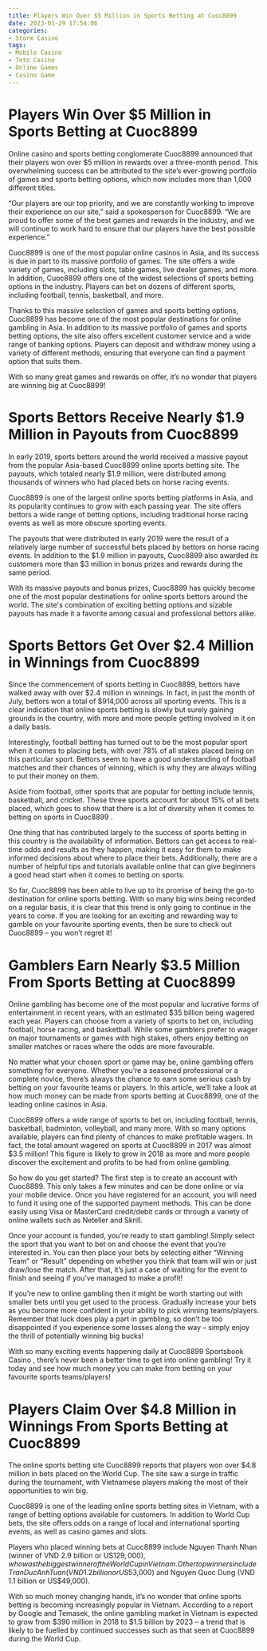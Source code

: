```yaml
---
title: Players Win Over $5 Million in Sports Betting at Cuoc8899
date: 2023-01-29 17:54:06
categories:
- Storm Casino
tags:
- Mobile Casino
- Toto Casino
- Online Games
- Casino Game
---
```



#  Players Win Over $5 Million in Sports Betting at Cuoc8899

Online casino and sports betting conglomerate Cuoc8899 announced that their players won over $5 million in rewards over a three-month period. This overwhelming success can be attributed to the site’s ever-growing portfolio of games and sports betting options, which now includes more than 1,000 different titles.

“Our players are our top priority, and we are constantly working to improve their experience on our site,” said a spokesperson for Cuoc8899. “We are proud to offer some of the best games and rewards in the industry, and we will continue to work hard to ensure that our players have the best possible experience.”

Cuoc8899 is one of the most popular online casinos in Asia, and its success is due in part to its massive portfolio of games. The site offers a wide variety of games, including slots, table games, live dealer games, and more. In addition, Cuoc8899 offers one of the widest selections of sports betting options in the industry. Players can bet on dozens of different sports, including football, tennis, basketball, and more.

Thanks to this massive selection of games and sports betting options, Cuoc8899 has become one of the most popular destinations for online gambling in Asia. In addition to its massive portfolio of games and sports betting options, the site also offers excellent customer service and a wide range of banking options. Players can deposit and withdraw money using a variety of different methods, ensuring that everyone can find a payment option that suits them.

With so many great games and rewards on offer, it’s no wonder that players are winning big at Cuoc8899!

#  Sports Bettors Receive Nearly $1.9 Million in Payouts from Cuoc8899

In early 2019, sports bettors around the world received a massive payout from the popular Asia-based Cuoc8899 online sports betting site. The payouts, which totaled nearly $1.9 million, were distributed among thousands of winners who had placed bets on horse racing events.

Cuoc8899 is one of the largest online sports betting platforms in Asia, and its popularity continues to grow with each passing year. The site offers bettors a wide range of betting options, including traditional horse racing events as well as more obscure sporting events.

The payouts that were distributed in early 2019 were the result of a relatively large number of successful bets placed by bettors on horse racing events. In addition to the $1.9 million in payouts, Cuoc8899 also awarded its customers more than $3 million in bonus prizes and rewards during the same period.

With its massive payouts and bonus prizes, Cuoc8899 has quickly become one of the most popular destinations for online sports bettors around the world. The site's combination of exciting betting options and sizable payouts has made it a favorite among casual and professional bettors alike.

#  Sports Bettors Get Over $2.4 Million in Winnings from Cuoc8899

Since the commencement of sports betting in Cuoc8899, bettors have walked away with over $2.4 million in winnings. In fact, in just the month of July, bettors won a total of $914,000 across all sporting events. This is a clear indication that online sports betting is slowly but surely gaining grounds in the country, with more and more people getting involved in it on a daily basis.

Interestingly, football betting has turned out to be the most popular sport when it comes to placing bets, with over 78% of all stakes placed being on this particular sport. Bettors seem to have a good understanding of football matches and their chances of winning, which is why they are always willing to put their money on them.

Aside from football, other sports that are popular for betting include tennis, basketball, and cricket. These three sports account for about 15% of all bets placed, which goes to show that there is a lot of diversity when it comes to betting on sports in Cuoc8899 .

One thing that has contributed largely to the success of sports betting in this country is the availability of information. Bettors can get access to real-time odds and results as they happen, making it easy for them to make informed decisions about where to place their bets. Additionally, there are a number of helpful tips and tutorials available online that can give beginners a good head start when it comes to betting on sports.

So far, Cuoc8899 has been able to live up to its promise of being the go-to destination for online sports betting. With so many big wins being recorded on a regular basis, it is clear that this trend is only going to continue in the years to come. If you are looking for an exciting and rewarding way to gamble on your favourite sporting events, then be sure to check out Cuoc8899 – you won’t regret it!

#  Gamblers Earn Nearly $3.5 Million From Sports Betting at Cuoc8899

Online gambling has become one of the most popular and lucrative forms of entertainment in recent years, with an estimated $35 billion being wagered each year. Players can choose from a variety of sports to bet on, including football, horse racing, and basketball. While some gamblers prefer to wager on major tournaments or games with high stakes, others enjoy betting on smaller matches or races where the odds are more favourable.

No matter what your chosen sport or game may be, online gambling offers something for everyone. Whether you’re a seasoned professional or a complete novice, there’s always the chance to earn some serious cash by betting on your favourite teams or players. In this article, we’ll take a look at how much money can be made from sports betting at Cuoc8899, one of the leading online casinos in Asia.

Cuoc8899 offers a wide range of sports to bet on, including football, tennis, basketball, badminton, volleyball, and many more. With so many options available, players can find plenty of chances to make profitable wagers. In fact, the total amount wagered on sports at Cuoc8899 in 2017 was almost $3.5 million! This figure is likely to grow in 2018 as more and more people discover the excitement and profits to be had from online gambling.

So how do you get started? The first step is to create an account with Cuoc8899. This only takes a few minutes and can be done online or via your mobile device. Once you have registered for an account, you will need to fund it using one of the supported payment methods. This can be done easily using Visa or MasterCard credit/debit cards or through a variety of online wallets such as Neteller and Skrill.

Once your account is funded, you’re ready to start gambling! Simply select the sport that you want to bet on and choose the event that you’re interested in. You can then place your bets by selecting either “Winning Team” or “Result” depending on whether you think that team will win or just draw/lose the match. After that, it’s just a case of waiting for the event to finish and seeing if you’ve managed to make a profit!

If you’re new to online gambling then it might be worth starting out with smaller bets until you get used to the process. Gradually increase your bets as you become more confident in your ability to pick winning teams/players. Remember that luck does play a part in gambling, so don’t be too disappointed if you experience some losses along the way – simply enjoy the thrill of potentially winning big bucks!

With so many exciting events happening daily at Cuoc8899 Sportsbook Casino , there’s never been a better time to get into online gambling! Try it today and see how much money you can make from betting on your favourite sports teams/players!

#  Players Claim Over $4.8 Million in Winnings From Sports Betting at Cuoc8899

The online sports betting site Cuoc8899 reports that players won over $4.8 million in bets placed on the World Cup. The site saw a surge in traffic during the tournament, with Vietnamese players making the most of their opportunities to win big.

Cuoc8899 is one of the leading online sports betting sites in Vietnam, with a range of betting options available for customers. In addition to World Cup bets, the site offers odds on a range of local and international sporting events, as well as casino games and slots.

Players who placed winning bets at Cuoc8899 include Nguyen Thanh Nhan (winner of VND 2.9 billion or US$129,000), who was the biggest winner of the World Cup in Vietnam. Other top winners include Tran Duc Anh Tuan (VND 1.2 billion or US$53,000) and Nguyen Quoc Dung (VND 1.1 billion or US$49,000).

With so much money changing hands, it’s no wonder that online sports betting is becoming increasingly popular in Vietnam. According to a report by Google and Temasek, the online gambling market in Vietnam is expected to grow from $390 million in 2018 to $1.5 billion by 2023 – a trend that is likely to be fuelled by continued successes such as that seen at Cuoc8899 during the World Cup.